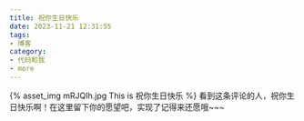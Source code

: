 ```yaml
---
title: 祝你生日快乐
date: 2023-11-21 12:31:55
tags:
- 博客
category:
- 代码和我
- more
---
```

{% asset_img mRJQIh.jpg This is 祝你生日快乐 %}
看到这条评论的人，祝你生日快乐啊！在这里留下你的愿望吧，实现了记得来还愿哦~~~